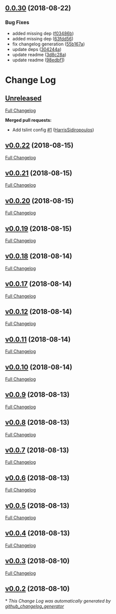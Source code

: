 ## [0.0.30](https://github.com/Travix-International/tslint-config-travix/compare/v0.0.29...v0.0.30) (2018-08-22)


### Bug Fixes

* added missing dep ([f03486b](https://github.com/Travix-International/tslint-config-travix/commit/f03486b))
* added missing dep ([63fdd56](https://github.com/Travix-International/tslint-config-travix/commit/63fdd56))
* fix changelog generation ([55b167a](https://github.com/Travix-International/tslint-config-travix/commit/55b167a))
* update deps ([304244a](https://github.com/Travix-International/tslint-config-travix/commit/304244a))
* update readme ([3d8c28a](https://github.com/Travix-International/tslint-config-travix/commit/3d8c28a))
* update readme ([98edbf1](https://github.com/Travix-International/tslint-config-travix/commit/98edbf1))

# Change Log

## [Unreleased](https://github.com/Travix-International/tslint-config-travix/tree/HEAD)

[Full Changelog](https://github.com/Travix-International/tslint-config-travix/compare/v0.0.22...HEAD)

**Merged pull requests:**

- Add tslint config [\#1](https://github.com/Travix-International/tslint-config-travix/pull/1) ([HarrisSidiropoulos](https://github.com/HarrisSidiropoulos))

## [v0.0.22](https://github.com/Travix-International/tslint-config-travix/tree/v0.0.22) (2018-08-15)
[Full Changelog](https://github.com/Travix-International/tslint-config-travix/compare/v0.0.21...v0.0.22)

## [v0.0.21](https://github.com/Travix-International/tslint-config-travix/tree/v0.0.21) (2018-08-15)
[Full Changelog](https://github.com/Travix-International/tslint-config-travix/compare/v0.0.20...v0.0.21)

## [v0.0.20](https://github.com/Travix-International/tslint-config-travix/tree/v0.0.20) (2018-08-15)
[Full Changelog](https://github.com/Travix-International/tslint-config-travix/compare/v0.0.19...v0.0.20)

## [v0.0.19](https://github.com/Travix-International/tslint-config-travix/tree/v0.0.19) (2018-08-15)
[Full Changelog](https://github.com/Travix-International/tslint-config-travix/compare/v0.0.18...v0.0.19)

## [v0.0.18](https://github.com/Travix-International/tslint-config-travix/tree/v0.0.18) (2018-08-14)
[Full Changelog](https://github.com/Travix-International/tslint-config-travix/compare/v0.0.17...v0.0.18)

## [v0.0.17](https://github.com/Travix-International/tslint-config-travix/tree/v0.0.17) (2018-08-14)
[Full Changelog](https://github.com/Travix-International/tslint-config-travix/compare/v0.0.12...v0.0.17)

## [v0.0.12](https://github.com/Travix-International/tslint-config-travix/tree/v0.0.12) (2018-08-14)
[Full Changelog](https://github.com/Travix-International/tslint-config-travix/compare/v0.0.11...v0.0.12)

## [v0.0.11](https://github.com/Travix-International/tslint-config-travix/tree/v0.0.11) (2018-08-14)
[Full Changelog](https://github.com/Travix-International/tslint-config-travix/compare/v0.0.10...v0.0.11)

## [v0.0.10](https://github.com/Travix-International/tslint-config-travix/tree/v0.0.10) (2018-08-14)
[Full Changelog](https://github.com/Travix-International/tslint-config-travix/compare/v0.0.9...v0.0.10)

## [v0.0.9](https://github.com/Travix-International/tslint-config-travix/tree/v0.0.9) (2018-08-13)
[Full Changelog](https://github.com/Travix-International/tslint-config-travix/compare/v0.0.8...v0.0.9)

## [v0.0.8](https://github.com/Travix-International/tslint-config-travix/tree/v0.0.8) (2018-08-13)
[Full Changelog](https://github.com/Travix-International/tslint-config-travix/compare/v0.0.7...v0.0.8)

## [v0.0.7](https://github.com/Travix-International/tslint-config-travix/tree/v0.0.7) (2018-08-13)
[Full Changelog](https://github.com/Travix-International/tslint-config-travix/compare/v0.0.6...v0.0.7)

## [v0.0.6](https://github.com/Travix-International/tslint-config-travix/tree/v0.0.6) (2018-08-13)
[Full Changelog](https://github.com/Travix-International/tslint-config-travix/compare/v0.0.5...v0.0.6)

## [v0.0.5](https://github.com/Travix-International/tslint-config-travix/tree/v0.0.5) (2018-08-13)
[Full Changelog](https://github.com/Travix-International/tslint-config-travix/compare/v0.0.4...v0.0.5)

## [v0.0.4](https://github.com/Travix-International/tslint-config-travix/tree/v0.0.4) (2018-08-13)
[Full Changelog](https://github.com/Travix-International/tslint-config-travix/compare/v0.0.3...v0.0.4)

## [v0.0.3](https://github.com/Travix-International/tslint-config-travix/tree/v0.0.3) (2018-08-10)
[Full Changelog](https://github.com/Travix-International/tslint-config-travix/compare/v0.0.2...v0.0.3)

## [v0.0.2](https://github.com/Travix-International/tslint-config-travix/tree/v0.0.2) (2018-08-10)


\* *This Change Log was automatically generated by [github_changelog_generator](https://github.com/skywinder/Github-Changelog-Generator)*
